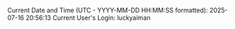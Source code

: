 Current Date and Time (UTC - YYYY-MM-DD HH:MM:SS formatted): 2025-07-16 20:56:13
Current User's Login: luckyaiman
